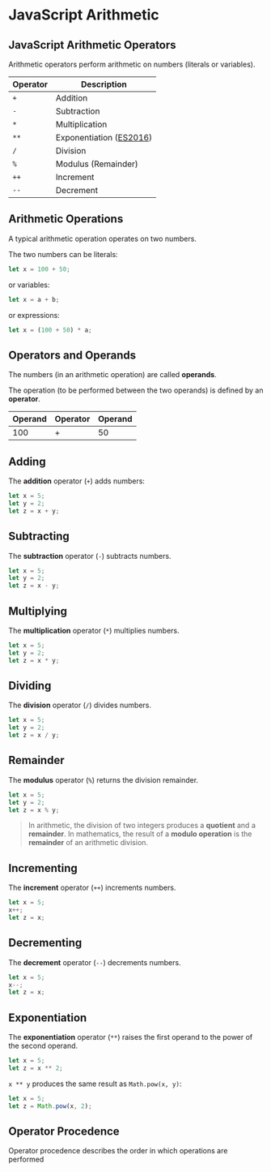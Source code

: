 # JavaScript Arithmetic

## JavaScript Arithmetic Operators

Arithmetic operators perform arithmetic on numbers (literals or variables).

| Operator | Description                                                         |
| -------- | ------------------------------------------------------------------- |
| `+`      | Addition                                                            |
| `-`      | Subtraction                                                         |
| `*`      | Multiplication                                                      |
| `**`     | Exponentiation ([ES2016](https://www.w3schools.com/js/js_2016.asp)) |
| `/`      | Division                                                            |
| `%`      | Modulus (Remainder)                                                 |
| `++`     | Increment                                                           |
| `--`     | Decrement                                                           |

## Arithmetic Operations

A typical arithmetic operation operates on two numbers.

The two numbers can be literals:

```javascript
let x = 100 + 50;
```

or variables:

```javascript
let x = a + b;
```

or expressions:

```javascript
let x = (100 + 50) * a;
```

## Operators and Operands

The numbers (in an arithmetic operation) are called **operands**.

The operation (to be performed between the two operands) is defined by an **operator**.

| Operand | Operator | Operand |
| ------- | -------- | ------- |
| 100     | +        | 50      |

## Adding

The **addition** operator (`+`) adds numbers:

```javascript
let x = 5;
let y = 2;
let z = x + y;
```

## Subtracting

The **subtraction** operator (`-`) subtracts numbers.

```javascript
let x = 5;
let y = 2;
let z = x - y;
```

## Multiplying

The **multiplication** operator (`*`) multiplies numbers.

```javascript
let x = 5;
let y = 2;
let z = x * y;
```

## Dividing

The **division** operator (`/`) divides numbers.

```javascript
let x = 5;
let y = 2;
let z = x / y;
```

## Remainder

The **modulus** operator (`%`) returns the division remainder.

```javascript
let x = 5;
let y = 2;
let z = x % y;
```

> In arithmetic, the division of two integers produces a **quotient** and a **remainder**.
> In mathematics, the result of a **modulo operation** is the **remainder** of an arithmetic division.

## Incrementing

The **increment** operator (`++`) increments numbers.

```javascript
let x = 5;
x++;
let z = x;
```

## Decrementing

The **decrement** operator (`--`) decrements numbers.

```javascript
let x = 5;
x--;
let z = x;
```

## Exponentiation

The **exponentiation** operator (`**`) raises the first operand to the power of the second operand.

```javascript
let x = 5;
let z = x ** 2;
```

`x ** y` produces the same result as `Math.pow(x, y)`:

```javascript
let x = 5;
let z = Math.pow(x, 2);
```

## Operator Procedence

Operator procedence describes the order in which operations are performed
